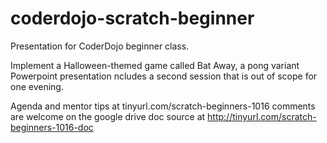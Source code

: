 coderdojo-scratch-beginner
==========================

Presentation for CoderDojo beginner class.

Implement a Halloween-themed game called Bat Away, a pong variant
Powerpoint presentation ncludes a second session that is out of scope for one evening.

Agenda and mentor tips at
tinyurl.com/scratch-beginners-1016
comments are welcome on the google drive doc source at http://tinyurl.com/scratch-beginners-1016-doc